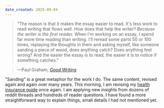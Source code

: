 ```yaml
---
date_created: 2025-09-04
---
```


> "The reason is that it makes the essay easier to read. It's less work to read writing that flows well. How does that help the writer? _Because the writer is the first reader._ When I'm working on an essay, I spend far more time reading than writing. I'll reread some parts 50 or 100 times, replaying the thoughts in them and asking myself, like someone sanding a piece of wood, does anything catch? Does anything feel wrong? And the easier the essay is to read, the easier it is to notice if something catches."

> —Paul Graham, *[Good Writing](https://paulgraham.com/goodwriting.html)*

"Sanding" is a great metaphor for the work I do. The same content, revised again and again over many years. This morning, I am revising my [health insurance guide](https://allaboutberlin.com/guides/german-health-insurance) once again. I am applying new insights from dozens of reddit threads and hundreds of reader questions. I have found a more straightforward way to explain things, small details I had not mentioned yet.